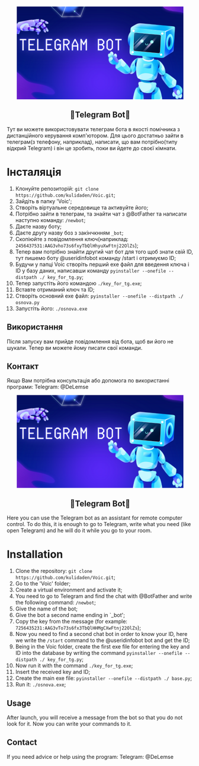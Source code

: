 <p align="center">
  <img width="450px" height='250px' src="./teleBot.png" align="center" alt="Telegram_Bot" />
  <h2 align="center">🤖Telegram Bot🤖</h2>
</p>
Тут ви можете використовувати телеграм бота в якості помічника з дистанційного керування комп'ютором. Для цього достатньо зайти в телеграм(з телефону, наприклад), написати, що вам потрібно(типу відкрий Telegram) і він це зробить, поки ви йдете до своєї кімнати.

# Інсталяція
1. Клонуйте репозиторій: `git clone https://github.com/kulidaden/Voic.git`;
2. Зайдіть в папку 'Voic';
3. Створіть віртуальне середовище та активуйте його;
4. Потрібно зайти в телеграм, та знайти чат з @BotFather та написати наступно команду: `/newbot`;
5. Даєте назву боту;
7. Даєте другу назву боз з закінчкнням `_bot`;
8. Скопіюйте з повідомлення ключ(наприклад: `2456437531:AAG3vho73s6fxyTbQlHhyuXwFtnj22OlZs`);
9. Тепер вам потрібно знайти другий чат бот для того щоб знати свій ID, тут пишемо боту @useridinfobot команду /start і отримуємо ID;
11. Будучи у папці Voic створіть перший exe файл для введення ключа і ID у базу даних, написавши команду `pyinstaller --onefile --distpath ./ key_for_tg.py`;
12. Тепер запустіть його командою `./key_for_tg.exe`;
13. Вставте отриманий ключ та ID;
15. Створіть основний exe файл: `pyinstaller --onefile --distpath ./ osnova.py`
16. Запустіть його: `./osnova.exe`
   
## Використання
Після запуску вам прийде повідомлення від бота, щоб ви його не шукали. Тепер ви можете йому писати свої команди.

## Контакт
Якщо Вам потрібна консультація або допомога по використанні програми: Telegram: @DeLemse

<p align="center">
  <img width="450px" height='250px' src="./teleBot.png" align="center" alt="Telegram_Bot" />
  <h2 align="center">🤖Telegram Bot🤖</h2>
</p>
Here you can use the Telegram bot as an assistant for remote computer control.  To do this, it is enough to go to Telegram, write what you need (like open Telegram) and he will do it while you go to your room.

# Installation
1. Clone the repository: `git clone https://github.com/kulidaden/Voic.git`;
2. Go to the 'Voic' folder;
3. Create a virtual environment and activate it;
4. You need to go to Telegram and find the chat with @BotFather and write the following command: `/newbot`;
5. Give the name of the bot;
7. Give the bot a second name ending in `_bot';
8. Copy the key from the message (for example: `7256435231:AAG3vTo73s6fx3TbQlHHMgCXwFtnj22OlZs`);
9. Now you need to find a second chat bot in order to know your ID, here we write the `/start` command to the @useridinfobot bot and get the ID;
11. Being in the Voic folder, create the first exe file for entering the key and ID into the database by writing the command `pyinstaller --onefile --distpath ./ key_for_tg.py`;
12. Now run it with the command `./key_for_tg.exe`;
13. Insert the received key and ID;
15. Create the main exe file: `pyinstaller --onefile --distpath ./ base.py`;
16. Run it: `./osnova.exe`;
   
## Usage
After launch, you will receive a message from the bot so that you do not look for it.  Now you can write your commands to it.

## Contact
If you need advice or help using the program: Telegram: @DeLemse

